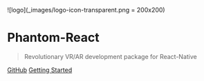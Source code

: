 ![logo](_images/logo-icon-transparent.png = 200x200)

# Phantom-React

> Revolutionary VR/AR development package for React-Native

[GitHub](https://github.com/TobyX-Corp/phantom-react)
[Getting Started](phantom-platform-overview.md)